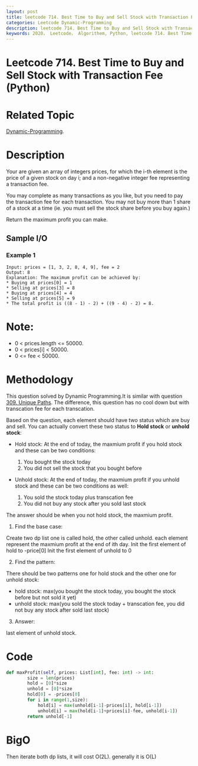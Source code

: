 ```yaml
---
layout: post
title: leetcode 714. Best Time to Buy and Sell Stock with Transaction Fee (Python)
categories: Leetcode Dynamic-Programming
description: leetcode 714. Best Time to Buy and Sell Stock with Transaction Fee (Python Solution)
keywords: 2020， Leetcode， Algorithem, Python, leetcode 714. Best Time to Buy and Sell Stock with Transaction Fee, zhenyu
---
```


# Leetcode 714. Best Time to Buy and Sell Stock with Transaction Fee (Python)

# Related Topic
<a href="/categories/#Dynamic-Programming" target="_blank"> Dynamic-Programming</a>.

# Description
Your are given an array of integers prices, for which the i-th element is the price of a given stock on day i; and a non-negative integer fee representing a transaction fee.

You may complete as many transactions as you like, but you need to pay the transaction fee for each transaction. You may not buy more than 1 share of a stock at a time (ie. you must sell the stock share before you buy again.)

Return the maximum profit you can make.

## Sample I/O
### Example 1
```
Input: prices = [1, 3, 2, 8, 4, 9], fee = 2
Output: 8
Explanation: The maximum profit can be achieved by:
* Buying at prices[0] = 1
* Selling at prices[3] = 8
* Buying at prices[4] = 4
* Selling at prices[5] = 9
* The total profit is ((8 - 1) - 2) + ((9 - 4) - 2) = 8.

```

# Note:

* 0 < prices.length <= 50000.
* 0 < prices[i] < 50000.
* 0 <= fee < 50000.

# Methodology
This question solved by Dynamic Programming.It is similar with question<a href="2020/02/29/lc309/" target="_blank"> 309. Unique Paths</a>. The difference, this question has no cool down but with transcation fee for each transcation. 

Based on the question, each element should have two status which are buy and sell. You can actually convert these two status to **Hold stock** or **unhold stock**:

* Hold stock: At the end of today, the maxmium profit if you hold stock and these can be two conditions:
   1. You bought the stock today
   2. You did not sell the stock that you bought before

* Unhold stock: At the end of today, the maxmium profit if you unhold stock and these can be two conditions as well:
   1. You sold the stock today plus transcation fee
   2. You did not buy any stock after you sold last stock

The answer should be when you not hold stock, the maxmium profit.

1. Find the base case:
   
Create two dp list one is called hold, the other called unhold. each element represent the maxmium profit at the end of ith day.
Init the first element of hold to -price[0]
Init the first element of unhold to 0
   

2. Find the pattern:
   
There should be two patterns one for hold stock and the other one for unhold stock:
* hold stock: max(you bought the stock today, you bought the stock before but not sold it yet)
* unhold stock: max(you sold the stock today + transcation fee, you did not buy any stock after sold last stock)

3. Answer:
   
last element of unhold stock.
   

# Code
```python
def maxProfit(self, prices: List[int], fee: int) -> int:
        size = len(prices)
        hold = [0]*size
        unhold = [0]*size
        hold[0] = -prices[0]
        for i in range(1,size):
            hold[i] = max(unhold[i-1]-prices[i], hold[i-1])
            unhold[i] = max(hold[i-1]+prices[i]-fee, unhold[i-1])
        return unhold[-1]
```

# BigO
Then iterate both dp lists, it will cost O(2L). generally it is O(L)


